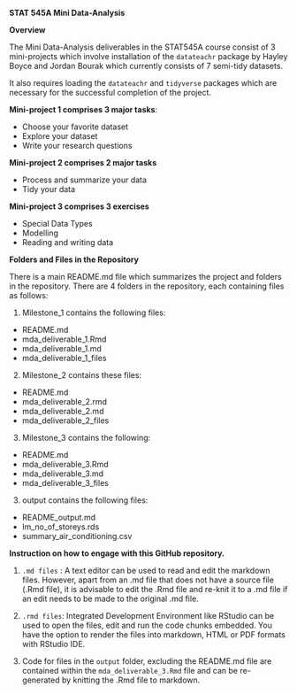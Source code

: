 **STAT 545A Mini Data-Analysis**

**Overview**

The Mini Data-Analysis deliverables in the STAT545A course consist of 3 mini-projects which involve installation of the `datateachr` package by Hayley Boyce and Jordan Bourak which currently consists of 7 semi-tidy datasets.

It also requires loading the `datateachr` and `tidyverse` packages which are necessary for the successful completion of the project.

**Mini-project 1 comprises 3 major tasks**:

+ Choose your favorite dataset
+ Explore your dataset
+ Write your research questions

**Mini-project 2 comprises 2 major tasks**

+ Process and summarize your data
+ Tidy your data

**Mini-project 3 comprises 3 exercises**

+ Special Data Types
+ Modelling
+ Reading and writing data


**Folders and Files in the Repository**

There is a main README.md file which summarizes the project and folders in the repository. There are 4 folders in the repository, each containing files as follows:

1. Milestone_1 contains the following files:

+ README.md
+ mda_deliverable_1.Rmd
+ mda_deliverable_1.md
+ mda_deliverable_1_files

2. Milestone_2 contains these files:

+ README.md
+ mda_deliverable_2.rmd
+ mda_deliverable_2.md
+ mda_deliverable_2_files

3. Milestone_3 contains the following:

+ README.md
+ mda_deliverable_3.Rmd
+ mda_deliverable_3.md
+ mda_deliverable_3_files

3. output contains the following files:
+ README_output.md
+ lm_no_of_storeys.rds
+ summary_air_conditioning.csv

**Instruction on how to engage with this GitHub repository.**

1.  `.md files` : A text editor can be used to read and edit the markdown files. However, apart from an .md file that does not have a source file (.Rmd file), it is advisable to edit the .Rmd file and re-knit it to a .md file if an edit needs to be made to the original .md file.
 
2. `.rmd files`: Integrated Development Environment like RStudio can be used to open the files, edit and run the code chunks embedded. You have the option to render the files into markdown, HTML or PDF formats with RStudio IDE.

3. Code for files in the `output` folder, excluding the README.md file are contained within the `mda_deliverable_3.Rmd` file and can be re-generated by knitting the .Rmd file to markdown.
 
 





